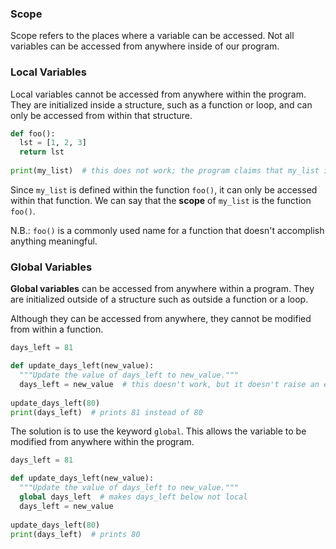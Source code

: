 ### Scope

Scope refers to the places where a variable can be accessed. Not all variables can be accessed from anywhere inside of our program.

### Local Variables

Local variables cannot be accessed from anywhere within the program. They are initialized inside a structure, such as a function or loop, and can only be accessed from within that structure. 

```python
def foo():
  lst = [1, 2, 3]
  return lst
  
print(my_list)  # this does not work; the program claims that my_list is not defined
```

Since `my_list` is defined within the function `foo()`, it can only be accessed within that function. We can say that the **scope** of `my_list` is the function `foo()`. 

N.B.: `foo()` is a commonly used name for a function that doesn't accomplish anything meaningful.


### Global Variables

**Global variables** can be accessed from anywhere within a program. They are initialized outside of a structure such as outside a function or a loop.

Although they can be accessed from anywhere, they cannot be modified from within a function.

```python
days_left = 81

def update_days_left(new_value):
  """Update the value of days_left to new_value."""
  days_left = new_value  # this doesn't work, but it doesn't raise an error
  
update_days_left(80)
print(days_left)  # prints 81 instead of 80
```

The solution is to use the keyword `global`. This allows the variable to be modified from anywhere within the program.

```python
days_left = 81

def update_days_left(new_value):
  """Update the value of days_left to new_value."""
  global days_left  # makes days_left below not local
  days_left = new_value
  
update_days_left(80)
print(days_left)  # prints 80
```
